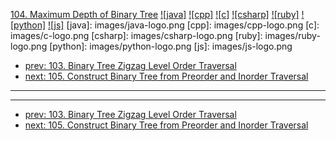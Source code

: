[104. Maximum Depth of Binary Tree](https://leetcode.com/problems/maximum-depth-of-binary-tree/)
[![java]](https://github.com/leetcode-study-group/leetcode-java-solutions/blob/master/104-maximum-depth-of-binary-tree.md)
[![cpp]](https://github.com/leetcode-study-group/leetcode-cpp-solutions/blob/master/104-maximum-depth-of-binary-tree.md)
[![c]](https://github.com/leetcode-study-group/leetcode-c-solutions/blob/master/104-maximum-depth-of-binary-tree.md)
[![csharp]](https://github.com/leetcode-study-group/leetcode-csharp-solutions/blob/master/104-maximum-depth-of-binary-tree.md)
[![ruby]](https://github.com/leetcode-study-group/leetcode-ruby-solutions/blob/master/104-maximum-depth-of-binary-tree.md)
[![python]](https://github.com/leetcode-study-group/leetcode-python-solutions/blob/master/104-maximum-depth-of-binary-tree.md)
[![js]](https://github.com/leetcode-study-group/leetcode-js-solutions/blob/master/104-maximum-depth-of-binary-tree.md)
[java]: images/java-logo.png
[cpp]: images/cpp-logo.png
[c]: images/c-logo.png
[csharp]: images/csharp-logo.png
[ruby]: images/ruby-logo.png
[python]: images/python-logo.png
[js]: images/js-logo.png

- [prev: 103. Binary Tree Zigzag Level Order Traversal](103-binary-tree-zigzag-level-order-traversal.md)
- [next: 105. Construct Binary Tree from Preorder and Inorder Traversal](105-construct-binary-tree-from-preorder-and-inorder-traversal.md)

---


---

- [prev: 103. Binary Tree Zigzag Level Order Traversal](103-binary-tree-zigzag-level-order-traversal.md)
- [next: 105. Construct Binary Tree from Preorder and Inorder Traversal](105-construct-binary-tree-from-preorder-and-inorder-traversal.md)
